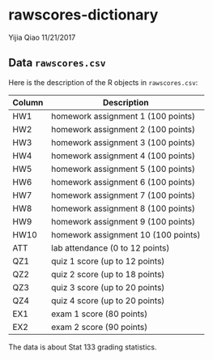 rawscores-dictionary
================
Yijia Qiao
11/21/2017

Data `rawscores.csv`
--------------------

Here is the description of the R objects in `rawscores.csv`:

| Column | Description                         |
|--------|-------------------------------------|
| HW1    | homework assignment 1 (100 points)  |
| HW2    | homework assignment 2 (100 points)  |
| HW3    | homework assignment 3 (100 points)  |
| HW4    | homework assignment 4 (100 points)  |
| HW5    | homework assignment 5 (100 points)  |
| HW6    | homework assignment 6 (100 points)  |
| HW7    | homework assignment 7 (100 points)  |
| HW8    | homework assignment 8 (100 points)  |
| HW9    | homework assignment 9 (100 points)  |
| HW10   | homework assignment 10 (100 points) |
| ATT    | lab attendance (0 to 12 points)     |
| QZ1    | quiz 1 score (up to 12 points)      |
| QZ2    | quiz 2 score (up to 18 points)      |
| QZ3    | quiz 3 score (up to 20 points)      |
| QZ4    | quiz 4 score (up to 20 points)      |
| EX1    | exam 1 score (80 points)            |
| EX2    | exam 2 score (90 points)            |

The data is about Stat 133 grading statistics.
